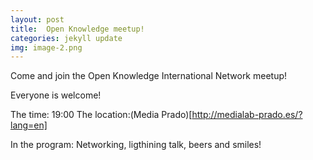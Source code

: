 ```yaml
---
layout: post
title:  Open Knowledge meetup!
categories: jekyll update
img: image-2.png
---
```

Come and join the Open Knowledge International Network meetup!

Everyone is welcome!

The time: 19:00
The location:(Media Prado)[http://medialab-prado.es/?lang=en]

In the program: Networking, ligthining talk, beers and smiles!
